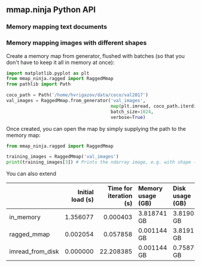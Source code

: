 ## mmap.ninja Python API

### Memory mapping text documents



### Memory mapping images with different shapes

Create a memory map from generator, flushed with batches (so that you don't have to keep it all in memory at once):

```python
import matplotlib.pyplot as plt
from mmap_ninja.ragged import RaggedMmap
from pathlib import Path

coco_path = Path('/home/hvrigazov/data/coco/val2017')
val_images = RaggedMmap.from_generator('val_images', 
                                       map(plt.imread, coco_path.iterdir()), 
                                       batch_size=1024, 
                                       verbose=True)
```

Once created, you can open the map by simply supplying the path to the memory map:
```python
from mmap_ninja.ragged import RaggedMmap

training_images = RaggedMmap('val_images')
print(training_images[3]) # Prints the ndarray image, e.g. with shape (387, 640, 3)
```

You can also extend

|                  |   Initial load (s) |   Time for iteration (s) | Memory usage (GB)   | Disk usage (GB)   |
|:-----------------|-------------------:|-------------------------:|:--------------------|:------------------|
| in_memory        |           1.356077 |                 0.000403 | 3.818741 GB         | 3.819034 GB       |
| ragged_mmap      |           0.002054 |                 0.057858 | 0.001144 GB         | 3.819114 GB       |
| imread_from_disk |           0.000000 |                22.208385 | 0.001144 GB         | 0.758753 GB       |
